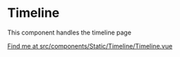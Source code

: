 # Timeline

This component handles the timeline page

[Find me at src/components/Static/Timeline/Timeline.vue](https://github.com/FAIRsharing/fairsharing.github.io/tree/master/src/components/Static/Timeline/Timeline.vue)